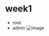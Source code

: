 # week1
* root 
* admin
![image](https://user-images.githubusercontent.com/62127656/135029808-90d2a362-8e23-4bd5-9f11-b7e6429ebfde.png)
